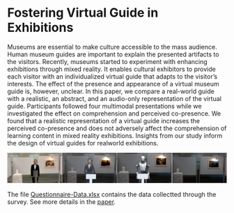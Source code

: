 # Fostering Virtual Guide in Exhibitions
Museums are essential to make culture accessible to the mass audience. Human museum guides are important to explain the presented artifacts to the visitors. Recently, museums started to experiment with enhancing exhibitions through mixed reality. It enables cultural exhibitors to provide each visitor with an individualized virtual guide that adapts to the visitor’s interests. The effect of the presence and appearance of a virtual museum guide is, however, unclear. In this paper, we compare a real-world guide with a realistic, an abstract, and an audio-only representation of the virtual guide. Participants followed four multimodal presentations while we investigated the effect on comprehension and perceived co-presence. We found that a realistic representation of a virtual guide increases the perceived co-presence and does not adversely affect the comprehension of learning content in mixed reality exhibitions. Insights from our study inform the design of virtual guides for realworld exhibitions.

<img src="https://github.com/ollop/gevakub/blob/main/Fostering%20Virtual%20Guide%20in%20Exhibitions/teaser.PNG" width="800">

The file <a href="https://github.com/ollop/gevakub/blob/main/Fostering%20Virtual%20Guide%20in%20Exhibitions/Questionnaire-Data.xlsx">Questionnaire-Data.xlsx</a> contains the data collectted through the survey. See more details in the <a href="Virtual-Reality-on-the-Go-A-Study-on-Social-Acceptance-of-VR-Glasses.pdf">paper</a>.
